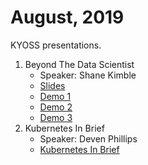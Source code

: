# August, 2019

KYOSS presentations.

1. Beyond The Data Scientist
    * Speaker: Shane Kimble
    * [Slides](/meetings/2019/08-August/Beyond-the-Data-Scientist.pdf)
    * [Demo 1](https://github.com/summonholmes/naive_bayes_pandas)
    * [Demo 2](https://github.com/summonholmes/em-dna)
    * [Demo 3](https://github.com/mam91/Neat-Genetic-Mario)
1. Kubernetes In Brief
    * Speaker: Deven Phillips
    * [Kubernetes In Brief](/meetings/2019/08-August/Kubernetes-In-Brief.pdf)
